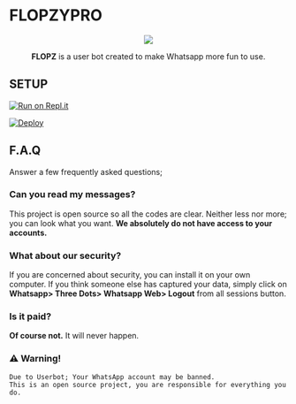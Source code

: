 # FLOPZYPRO

<div align="center">
<img src="https://github.com/udnisap208/flopzbot/blob/main/123.jpg?raw=true">
  
**FLOPZ** is a user bot created to make Whatsapp more fun to use.
</div>

## SETUP

[![Run on Repl.it](https://repl.it/badge/github/phaticusthiccy/WhatsAsenaDuplicated)](https://replit.com/@lasindu123/XTROID)

[![Deploy](https://www.herokucdn.com/deploy/button.svg)](https://heroku.com/deploy?template=https://github.com/udnisap208/flopzypro)


## F.A.Q

Answer a few frequently asked questions;

### Can you read my messages?
This project is open source so all the codes are clear. Neither less nor more; you can look what you want. **We absolutely do not have access to your accounts.**

### What about our security?
If you are concerned about security, you can install it on your own computer. If you think someone else has captured your data, simply click on **Whatsapp> Three Dots> Whatsapp Web> Logout** from all sessions button.

### Is it paid?
**Of course not.** It will never happen.

### ⚠️ Warning! 
```
Due to Userbot; Your WhatsApp account may be banned.
This is an open source project, you are responsible for everything you do. 
```

